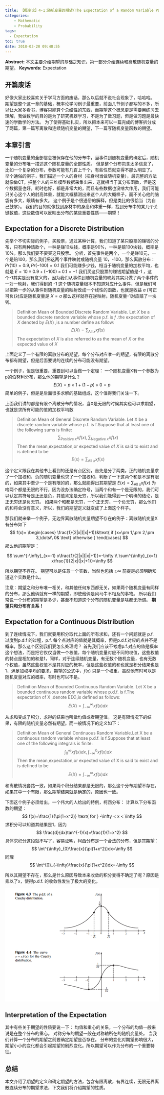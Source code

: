 ```yaml
---
title: 【概率论】4-1:随机变量的期望(The Expectation of a Random Variable Part I)
categories:
    - Mathematic
    - Probability
tags:
  - Expectation
toc: true
date: 2018-03-20 09:48:55
---
```


**Abstract:** 本文主要介绍期望的基础之知识，第一部分介绍连续和离散随机变量的期望。
**Keywords:** Expectation

<!--more-->
## 开篇废话
好像大家比较喜欢关于学习方面的废话，那么以后就不说社会现象了，哈哈哈。
期望是整个这一章的基础，概率论学习例子最重要，前面几节例子都写的不多，所以让大家多看书，博客只能算个总结性的东西，而期望这个概念更是需要用练习去理解，我做数学的目的是为了研究机器学习，不是为了做习题，但是做习题是最快速的学数学的方法。
为了使得基础扎实，所以把本来可以一篇完成的博客拆分成了两篇，第一篇写离散和连续随机变量的期望，下一篇写随机变量函数的期望。

## 本章引言
一个随机变量的全部信息被保存在他的分布中，当事件到随机变量的确定后，随机变量的分布唯一描述这个随机变量的全部性质。
但是整个分布包含太多信息了，比如一个复杂的分布，参数可能有几百上千个，有些性质就变得不那么明显了。
举个通俗的例子，我们描述一个人的身材（把身材当做随机变量），最完整的方法就像做CT，把整个人的三维模型数据采集出来，这就相当于其分布函数，但是这个数据量也好，耗时也好，都是非常大的，而且有些数据也没啥大作用，我们可能只关心这个人的射高体重，就能大概猜测出来这个人的大概样子，而不关心他的脑袋有多大，眼睛有多大。
这个例子是个很通俗的解释，但是类比的很恰当（为自己鼓掌）。
我们的目的就像找到身材中的身高和体重一样，找到分布中的某几个关键数值，这些数值可以反映出分布的某些重要性质——期望！
## Expectation for a Discrete Distribution
先举个不切实际的例子，买股票，通过某种计算，我们知道了某只股票的赚钱的分布，只有两种请款个，一种是赚10块钱，概率是90%，一种是赔100块钱，概率是10%。那么我们要不要买这只股票。
分析，首先事件是两个，一个是赚10元，一个是赔100，那么我们把这两个事件映射成随机变量 10，-100，那么离散分布：$Pr(10)=0.9,Pr(-100)=0.1$  我们可能赚多少钱，相当于随机变量的加权平均，也就是 $E=10\times 0.9+(-100)\times 0.1 =-1$ 我们买这只股票的赚钱期望值是-1 ，这个-1其实是没有意义的，因为我们从事件到随机变量的映射其实只做了两个事件的一对一映射，我们得到的 -1 这个随机变量根本不知道对应什么事件，但是我们可以把第一步的从事件到随机变量的映射改成一个线性的函数，也就是收益 $a$ (可正可负)对应是随机变量是 $X=a$ 那么这样就存在逆映射，随机变量-1对应赔了一块钱。

> Definition Mean of Bounded Discrete Random Variable. Let $X$ be a bounded discrete random variable whose p.f. is $f$ .the expectation of $X$ denoted by $E(X)$ ,is a number define as follow:
$$
E(X)=\sum_{\text{All }x}xf(x)
$$
The expectation of $X$ is also referred to as the mean of $X$ or the expected value of $X$

上面定义了一个有限的离散分布的期望，每个分布对应唯一的期望，有限的离散分布都有期望，但是后面要说的连续的分布可能没有期望。

一个例子，但是很重要，重要到可以当做一个定理：
一个随机变量X有一个参数为p的伯努利分布，那么他的期望是什么？
$$
E(X)=p\times 1+(1-p)\times 0=p
$$
简单的例子，但是是后面很多求解的基础组成，这个值得我们关注一下。

上面我们讲的都是有限个离散分布的情况，当X是无限的时候其实也可以求期望，也就是求所有可能的值的加权平均数

>Definition Mean of General Discrete Random Variable. Let X be a discrete random variable whose p.f. is f.Suppose that at least one of the following sums is finite:
$$
\sum_{\text{Positive }x}xf(x) , \sum_{\text{Negative }x}xf(x)
$$
Then the mean,expectation,or expected value of $X$ is said to exist and is defined to be
$$
E(x)=\sum_{\text{All } x}xf(x)
$$


这个定义跟我在其他书上看到的还是有点区别，首先是分了两类，正的随机变量求了一个加权和，负的随机变量也求了一个加权和，判断了一下这两个和是不是有限的，如果其中至少一个是有限的的，那么就能得出其期望是 $E(x)=\sum_{\text{All } x}xf(x)$  为啥两个都是无限的不行，因为没办法确定符号，当两个和有一个是无限的，我们可以认定其符号是正还是负，其值肯定是无穷，所以我们能得到一个明确的结论，是正无穷还是负无穷。
如果两个和都是无穷，一个正无穷，一个负无穷，那么他们的和将会没有意义，所以，我们的期望定义就变成了上面这个样子。

那我们就来举一个例子，无边界离散随机变量期望不存在的例子：离散随机变量X有分布如下
$$
f(x)=
\begin{cases}
\frac{1}{2|x|(|x|+1)}&\text{ if }x=\pm 1,\pm 2,\pm 3,\dots\\
0& \text{ otherwise }
\end{cases}
$$
那么他的期望是：

$$
\sum^{-\infty}_{x=-1} x\frac{1}{2|x|(|x|+1)}=-\infty \\
\sum^{\infty}_{x=1} x\frac{1}{2|x|(|x|+1)}=\infty
$$

所以期望不存在。
期望可以是任意一个实数，当然也包括 $\pm \infty$ 前提是必须明确知道这个实数是什么。

注意：期望之和分布唯一相关，和其他任何东西都无关，如果两个随机变量有同样的分布，那么他俩就有一样的期望，即使他俩是风马牛不相及的事物。
所以我们常说一个分布的期望是多少，甚至不知道这个分布的随机变量是啥都无所谓。
**期望只和分布有关系！**

## Expectation for a Continuous Distribution
到了连续情况下，我们就要用积分取代上面的所有求和，还有一个问题就是 p.f. 过度到p.d.f 的过程，p.f. 每个点对应的值就是其概率，但是p.d.f.对应的点并不是概率，那么这个区别我们要怎么处理呢？
首先我们应该不考虑p.f.对应的值是概率这个想法，而是把它仅仅当做一个权值，每个随机变量对应不同的权值，这些权值的特点是相加的和是1，同样，对于连续随机变量，有无数个随机变量，也有无数个权值，虽然这些权值不是其对应的概率，但是这些权值的和也就是积分结果也是1，满足加权平均的要求，期望的公式中，$f(x)$ 只是一个权重，虽然他有时可以是随机变量对应的概率，有时也可以不是。

>Definition Mean of Bounded Continuous Random Variable. Let X be a bounded continuous random variable whose p.d.f. is f.The expectation of X ,denote E(X),is defined as follows:
$$
E(X)=\int^{\infty}_{-\infty}xf(x)dx
$$

从求和变成了积分，求得的结果也叫做均值或者期望值。
这是有限情况下的结果，有限的随机变量必然有期望。而一般情况下的定义如下：

>Definition Mean of General Continuous Random Variable.Let X be a continuous random variable whose p.d.f. is f.Suppose that at least one of the following integrals is finite:
$$
\int^{\infty}_{0}xf(x)dx,\int^{0}_{-\infty}xf(x)dx
$$
Then the mean,expectation,or expected value of X is said to exist and is defined to be
$$
E(X)=\int^{\infty}_{-\infty}xf(x)dx
$$

和离散情况套路一致，如果两个积分结果都是无限的，那么这个分布期望不存在，如果其中一个有限，那么期望结果就是确定的，原因也一致。

下面这个例子必须给出，一个伟大的人给出的特例，柯西分布：
计算以下分布函数的期望：
$$
f(x)=\frac{1}{\pi(1+x^2)} \text{ for } -\infty < x < \infty
$$
求积分可以知道其结果是1，因为
$$
\frac{d}{dx}tan^{-1}(x)=\frac{1}{1+x^2}
$$
具体求积分这段就不写了，容易证明，柯西分布是一个合法的分布，但是其期望：
$$
\int^{\infty}_{0}\frac{x}{\pi(1+x^2)}dx=\infty
$$
同理
$$
\int^{0}_{-\infty}\frac{x}{\pi(1+x^2)}dx=-\infty
$$

所以其期望不存在，那么是什么原因导致本来收敛的积分变得不确定了呢？原因是乘以了x，使得p.d.f. 的收敛性发生了极大的变化。

![Cauchy](Math-Probability-4-1-The-Expectation-of-a-Random-Variable-P1/cauchy.png)

## Interpretation of the Expectation

其中有些关于期望的性质要说一下：
均值和重心的关系，一个分布的均值一般来说是在整个分布的重心。
对称分布的期望一般在对称轴所在的随机变量处。
当我们计算一个分布的期望之前要确定期望是否存在。
分布的变化对期望影响很大，期望小小的变化都会引起期望的剧烈变化。所以期望可以作为分布的一个重要特征。
## 总结
本文介绍了期望的定义和确定期望的方法，包含有限离散，有界连续，无限无界离散连续分布的期望求法，下文我们将介绍期望的性质。
